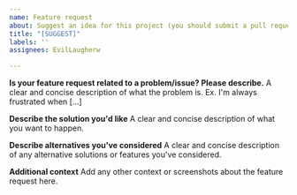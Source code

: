 ```yaml
---
name: Feature request
about: Suggest an idea for this project (you should submit a pull request!)
title: "[SUGGEST]"
labels: ''
assignees: EvilLaugherw

---
```


**Is your feature request related to a problem/issue? Please describe.**
A clear and concise description of what the problem is. Ex. I'm always frustrated when [...]

**Describe the solution you'd like**
A clear and concise description of what you want to happen.

**Describe alternatives you've considered**
A clear and concise description of any alternative solutions or features you've considered.

**Additional context**
Add any other context or screenshots about the feature request here.
